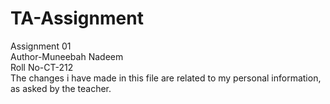 # TA-Assignment
Assignment 01
<br>
Author-Muneebah Nadeem
<br>
Roll No-CT-212
<br>
The changes i have made in this file are related to my personal information, as asked by the teacher.
